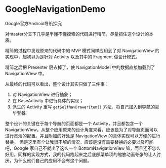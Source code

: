 # GoogleNavigationDemo
Google官方Android导航探究

对master分支下几乎是半懂不懂摸索的代码进行精简，尽量抓住这个设计的本质。

精简的过程中发现原来的代码中的 MVP 模式同样应用到了对 NavigationView 的实现中，起初以为是针对 Activity 以及其中的 Fragment 做设计模式。

精简之后把 Presenter 层去掉了，使 NavigationModel 中的数据直接加载到了 NavigationView 中。

从最终的代码可以看出，整个设计其实只做了三件事：
1. 对 NavigationView 进行抽象；
2. 在 BaseActivity 中进行具体的实现；
3. 派生的 Activity 重写 `getSelfNavDrawerItem()` 方法，将自己加入到导航的豪华套餐。

整个设计的关键在于每个导航的页面都是一个 Activity，并且都包含一个 NavigationView。从整个应用原来的设计角度来看，应该是为了对导航页面可以进行灵活的配置。并且附加的好处是 NavigationView 的具体实现可以方便的进行替换。
但是这里有个让我很不解的情况，应该是没有需要替换的必要以及可能吧，Google 家自己不就出了这么一个 BottomNavigationView 嘛，而且还不怎么好用。同样的实现方式，我的代码跑起来之后底部菜单项的缩放动画夸张的让人讨厌，为什么他们自己的应用不会有这个问题。
